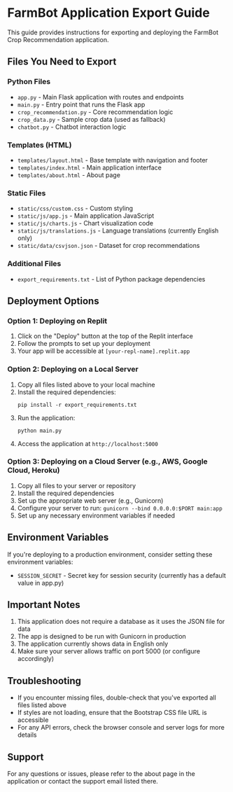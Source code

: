 # FarmBot Application Export Guide

This guide provides instructions for exporting and deploying the FarmBot Crop Recommendation application.

## Files You Need to Export

### Python Files
- `app.py` - Main Flask application with routes and endpoints
- `main.py` - Entry point that runs the Flask app
- `crop_recommendation.py` - Core recommendation logic
- `crop_data.py` - Sample crop data (used as fallback)
- `chatbot.py` - Chatbot interaction logic

### Templates (HTML)
- `templates/layout.html` - Base template with navigation and footer
- `templates/index.html` - Main application interface
- `templates/about.html` - About page

### Static Files
- `static/css/custom.css` - Custom styling
- `static/js/app.js` - Main application JavaScript
- `static/js/charts.js` - Chart visualization code
- `static/js/translations.js` - Language translations (currently English only)
- `static/data/csvjson.json` - Dataset for crop recommendations

### Additional Files
- `export_requirements.txt` - List of Python package dependencies

## Deployment Options

### Option 1: Deploying on Replit

1. Click on the "Deploy" button at the top of the Replit interface
2. Follow the prompts to set up your deployment
3. Your app will be accessible at `[your-repl-name].replit.app`

### Option 2: Deploying on a Local Server

1. Copy all files listed above to your local machine
2. Install the required dependencies:
   ```
   pip install -r export_requirements.txt
   ```
3. Run the application:
   ```
   python main.py
   ```
4. Access the application at `http://localhost:5000`

### Option 3: Deploying on a Cloud Server (e.g., AWS, Google Cloud, Heroku)

1. Copy all files to your server or repository
2. Install the required dependencies
3. Set up the appropriate web server (e.g., Gunicorn)
4. Configure your server to run: `gunicorn --bind 0.0.0.0:$PORT main:app`
5. Set up any necessary environment variables if needed

## Environment Variables

If you're deploying to a production environment, consider setting these environment variables:
- `SESSION_SECRET` - Secret key for session security (currently has a default value in app.py)

## Important Notes

1. This application does not require a database as it uses the JSON file for data
2. The app is designed to be run with Gunicorn in production
3. The application currently shows data in English only
4. Make sure your server allows traffic on port 5000 (or configure accordingly)

## Troubleshooting

- If you encounter missing files, double-check that you've exported all files listed above
- If styles are not loading, ensure that the Bootstrap CSS file URL is accessible
- For any API errors, check the browser console and server logs for more details

## Support

For any questions or issues, please refer to the about page in the application or contact the support email listed there.